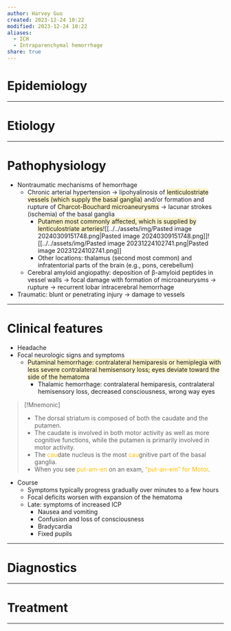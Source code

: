 ```yaml
---
author: Harvey Guo
created: 2023-12-24 10:22
modified: 2023-12-24 10:22
aliases:
  - ICH
  - Intraparenchymal hemorrhage
share: true
---
```

# Epidemiology


---
# Etiology


---
# Pathophysiology
- Nontraumatic mechanisms of hemorrhage
	- Chronic arterial hypertension → lipohyalinosis of <span style="background:rgba(240, 200, 0, 0.2)">lenticulostriate vessels (which supply the basal ganglia)</span> and/or formation and rupture of <span style="background:rgba(240, 200, 0, 0.2)">Charcot-Bouchard microaneurysms</span> → lacunar strokes (ischemia) of the basal ganglia
		- <span style="background:rgba(240, 200, 0, 0.2)">Putamen most commonly affected, which is supplied by lenticulostriate arteries</span>![[../../assets/img/Pasted image 20240309151748.png|Pasted image 20240309151748.png]]![[../../assets/img/Pasted image 20231224102741.png|Pasted image 20231224102741.png]]
		- Other locations: thalamus (second most common) and infratentorial parts of the brain (e.g., pons, cerebellum)
	- Cerebral amyloid angiopathy: deposition of β-amyloid peptides in vessel walls → focal damage with formation of microaneurysms → rupture → recurrent lobar intracerebral hemorrhage
- Traumatic: blunt or penetrating injury → damage to vessels

---
# Clinical features
- Headache
- Focal neurologic signs and symptoms
	- <span style="background:rgba(240, 200, 0, 0.2)">Putaminal hemorrhage: contralateral hemiparesis or hemiplegia with less severe contralateral hemisensory loss; eyes deviate toward the side of the hematoma </span>
		- Thalamic hemorrhage: contralateral hemiparesis, contralateral hemisensory loss, decreased consciousness, wrong way eyes

>[!Mnemonic] 
>- The dorsal striatum is composed of both the caudate and the putamen.
>- The caudate is involved in both motor activity as well as more cognitive functions, while the putamen is primarily involved in motor activity.
>- The <font color="#ffc000">cau</font>date nucleus is the most <font color="#ffc000">cau</font>gnitive part of the basal ganglia.
>- When you see <font color="#ffc000">put-am-en</font> on an exam, <font color="#ffc000">“put-an-em” for Motor</font>.
- Course
	- Symptoms typically progress gradually over minutes to a few hours
	- Focal deficits worsen with expansion of the hematoma
	- Late: symptoms of increased ICP
		- Nausea and vomiting
		- Confusion and loss of consciousness
		- Bradycardia
		- Fixed pupils


---
# Diagnostics


---
# Treatment


---
